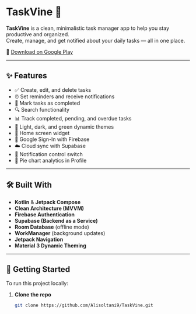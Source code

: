 # TaskVine 🌿

**TaskVine** is a clean, minimalistic task manager app to help you stay productive and organized.  
Create, manage, and get notified about your daily tasks — all in one place.

📲 [Download on Google Play](https://play.google.com/store/apps/details?id=soltani.code.taskvine)

---

## ✨ Features

- ✅ Create, edit, and delete tasks
- ⏰ Set reminders and receive notifications
- 🎯 Mark tasks as completed
- 🔍 Search functionality
- 📊 Track completed, pending, and overdue tasks
- 🎨 Light, dark, and green dynamic themes
- 🧩 Home screen widget
- 🔐 Google Sign-In with Firebase
- ☁️ Cloud sync with Supabase
- 🔔 Notification control switch
- 📅 Pie chart analytics in Profile

---

## 🛠️ Built With

- **Kotlin** & **Jetpack Compose**
- **Clean Architecture (MVVM)**
- **Firebase Authentication**
- **Supabase (Backend as a Service)**
- **Room Database** (offline mode)
- **WorkManager** (background updates)
- **Jetpack Navigation**
- **Material 3 Dynamic Theming**

---

## 🚀 Getting Started

To run this project locally:

1. **Clone the repo**  
   ```bash
   git clone https://github.com/Alisoltani9/TaskVine.git
